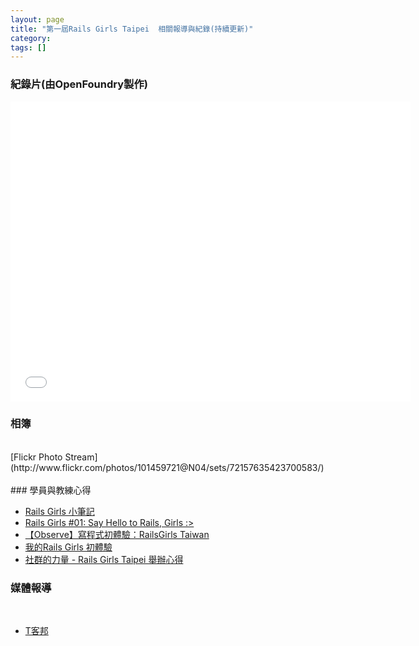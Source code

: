 ```yaml
---
layout: page
title: "第一屆Rails Girls Taipei  相關報導與紀錄(持續更新)"
category:
tags: []
---
```


### 紀錄片(由OpenFoundry製作)

<center>
<iframe width="640" height="480" src="//www.youtube.com/embed/9jZTbqokELM" frameborder="0" allowfullscreen></iframe>
</center>

### 相簿
<br/>
[Flickr Photo Stream](http://www.flickr.com/photos/101459721@N04/sets/72157635423700583/)
<br/><br/>
### 學員與教練心得
<br/>

*  [Rails Girls 小筆記](http://lilith.calepin.co/rails-girls.html)
*  [Rails Girls #01: Say Hello to Rails, Girls :>](http://carolhsu.github.io/blog/2013/09/12/railsgirls-01/)
*  [【Observe】寫程式初體驗：RailsGirls Taiwan](http://hazelwei.wordpress.com/2013/09/08/【observe】寫程式初體驗：railsgirls-taipei/)
*  [我的Rails Girls 初體驗](http://www.porsh.idv.tw/archives/386)
*  [社群的力量 - Rails Girls Taipei 舉辦心得](http://www.openfoundry.org/tw/foss-forum/9076-power-of-community-rails-girls-taipei)

### 媒體報導
<br/>

*  [T客邦](http://www.techbang.com/posts/14888-happy-girls-can-also-write-programs-interview-with-rails-sponsored-girls-team)
